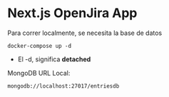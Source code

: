 # Next.js OpenJira App

Para correr localmente, se necesita la base de datos
```
docker-compose up -d
```
* El -d, significa __detached__

MongoDB URL Local:
```
mongodb://localhost:27017/entriesdb
```
